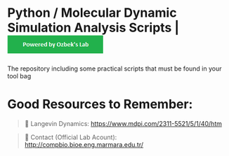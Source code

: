 # Python / Molecular Dynamic Simulation Analysis Scripts | [![Powered by |Ozbek' Lab](https://github.com/Bio-Otto/Example_MD_Scripts/blob/master/PoweredByOzbekLab.png)](http://compbio.bioe.eng.marmara.edu.tr/)
The repository including some practical scripts that must be found in your tool bag 



#  **Good Resources to Remember:**

>  🔗 Langevin Dynamics: https://www.mdpi.com/2311-5521/5/1/40/htm

>  🔗 Contact (Official Lab Acount): http://compbio.bioe.eng.marmara.edu.tr/

